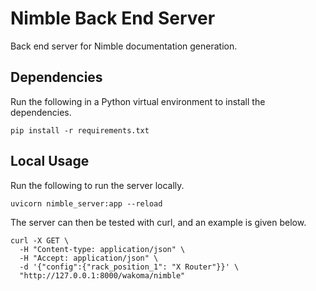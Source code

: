# Nimble Back End Server

Back end server for Nimble documentation generation.

## Dependencies

Run the following in a Python virtual environment to install the dependencies.

```
pip install -r requirements.txt
```

## Local Usage

Run the following to run the server locally.

```
uvicorn nimble_server:app --reload
```

The server can then be tested with curl, and an example is given below.

```
curl -X GET \
  -H "Content-type: application/json" \
  -H "Accept: application/json" \
  -d '{"config":{"rack_position_1": "X Router"}}' \
  "http://127.0.0.1:8000/wakoma/nimble"
```
